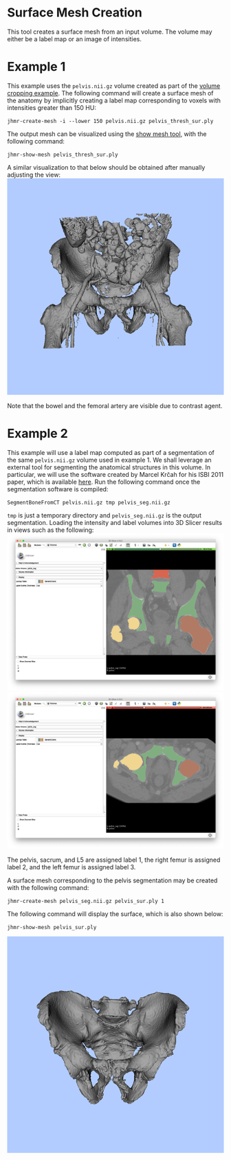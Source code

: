 # Surface Mesh Creation
This tool creates a surface mesh from an input volume.
The volume may either be a label map or an image of intensities.

# Example 1
This example uses the `pelvis.nii.gz` volume created as part of the [volume cropping example](../../image_io/crop_vol).
The following command will create a surface mesh of the anatomy by implicitly creating a label map corresponding to voxels with intensities greater than 150 HU:
```
jhmr-create-mesh -i --lower 150 pelvis.nii.gz pelvis_thresh_sur.ply
```
The output mesh can be visualized using the [show mesh tool](../show_mesh), with the following command:
```
jhmr-show-mesh pelvis_thresh_sur.ply
```
A similar visualization to that below should be obtained after manually adjusting the view:
![Example 1 Mesh](zz_readme/example1_viz.png)

Note that the bowel and the femoral artery are visible due to contrast agent.

# Example 2
This example will use a label map computed as part of a segmentation of the same `pelvis.nii.gz` volume used in example 1.
We shall leverage an external tool for segmenting the anatomical structures in this volume.
In particular, we will use the software created by Marcel Krčah for his ISBI 2011 paper, which is available [here](https://github.com/mkrcah/bone-segmentation).
Run the following command once the segmentation software is compiled:
```
SegmentBoneFromCT pelvis.nii.gz tmp pelvis_seg.nii.gz
```
`tmp` is just a temporary directory and `pelvis_seg.nii.gz` is the output segmentation.
Loading the intensity and label volumes into 3D Slicer results in views such as the following:
![Example 2 Label Map Coronal](zz_readme/example2_slicer_coronal.png)
![Example 2 Label Map Axial](zz_readme/example2_slicer_axial.png)

The pelvis, sacrum, and L5 are assigned label 1, the right femur is assigned label 2, and the left femur is assigned label 3.

A surface mesh corresponding to the pelvis segmentation may be created with the following command:
```
jhmr-create-mesh pelvis_seg.nii.gz pelvis_sur.ply 1
```
The following command will display the surface, which is also shown below:
```
jhmr-show-mesh pelvis_sur.ply
```
![Example 2 Pelvis Rendering](zz_readme/example2_viz.png)
